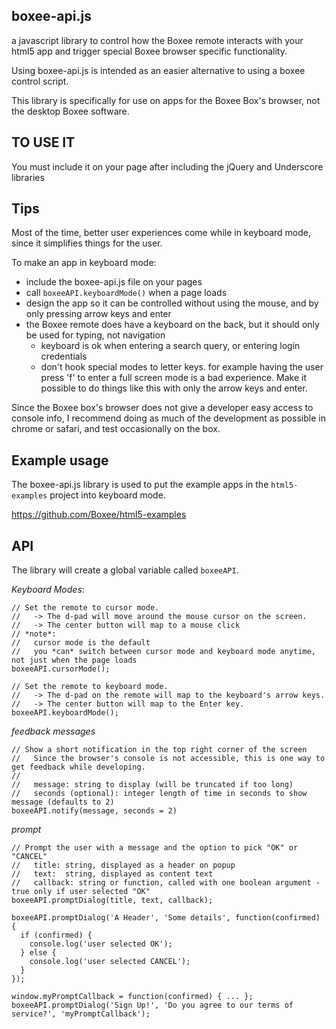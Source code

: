 boxee-api.js
---

a javascript library to control how the Boxee remote interacts with your html5 app and trigger special Boxee browser specific functionality.

Using boxee-api.js is intended as an easier alternative to using a boxee control script.

This library is specifically for use on apps for the Boxee Box's browser, not the desktop Boxee software.

TO USE IT
---
You must include it on your page after including the jQuery and Underscore libraries


Tips
---

Most of the time, better user experiences come while in keyboard mode, since it simplifies things for the user.  

To make an app in keyboard mode:

  * include the boxee-api.js file on your pages
  * call `boxeeAPI.keyboardMode()` when a page loads
  * design the app so it can be controlled without using the mouse, and by only pressing arrow keys and enter
  * the Boxee remote does have a keyboard on the back, but it should only be used for typing, not navigation
      * keyboard is ok when entering a search query, or entering login credentials
      * don't hook special modes to letter keys. for example having the user press 'f' to enter a full screen mode is a bad experience.  Make it possible to do things like this with only the arrow keys and enter.
      
Since the Boxee box's browser does not give a developer easy access to console info, I recommend doing as much of the development as possible in chrome or safari, and test occasionally on the box.


Example usage
---
The boxee-api.js library is used to put the example apps in the `html5-examples` project into keyboard mode.

https://github.com/Boxee/html5-examples


API
---

The library will create a global variable called `boxeeAPI`.

*Keyboard Modes*:

    // Set the remote to cursor mode.  
    //   -> The d-pad will move around the mouse cursor on the screen.  
    //   -> The center button will map to a mouse click
    // *note*:
    //   cursor mode is the default
    //   you *can* switch between cursor mode and keyboard mode anytime, not just when the page loads
    boxeeAPI.cursorMode();

    // Set the remote to keyboard mode.  
    //   -> The d-pad on the remote will map to the keyboard's arrow keys.  
    //   -> The center button will map to the Enter key.
    boxeeAPI.keyboardMode();



*feedback messages*

    // Show a short notification in the top right corner of the screen
    //   Since the browser's console is not accessible, this is one way to get feedback while developing.
    //
    //   message: string to display (will be truncated if too long)
    //   seconds (optional): integer length of time in seconds to show message (defaults to 2)
    boxeeAPI.notify(message, seconds = 2)



*prompt*

    // Prompt the user with a message and the option to pick "OK" or "CANCEL"
    //   title: string, displayed as a header on popup
    //   text:  string, displayed as content text
    //   callback: string or function, called with one boolean argument - true only if user selected "OK"
    boxeeAPI.promptDialog(title, text, callback);
    
    boxeeAPI.promptDialog('A Header', 'Some details', function(confirmed) {
      if (confirmed) {
        console.log('user selected OK');
      } else {
        console.log('user selected CANCEL');
      }
    });
    
    window.myPromptCallback = function(confirmed) { ... };
    boxeeAPI.promptDialog('Sign Up!', 'Do you agree to our terms of service?', 'myPromptCallback');


